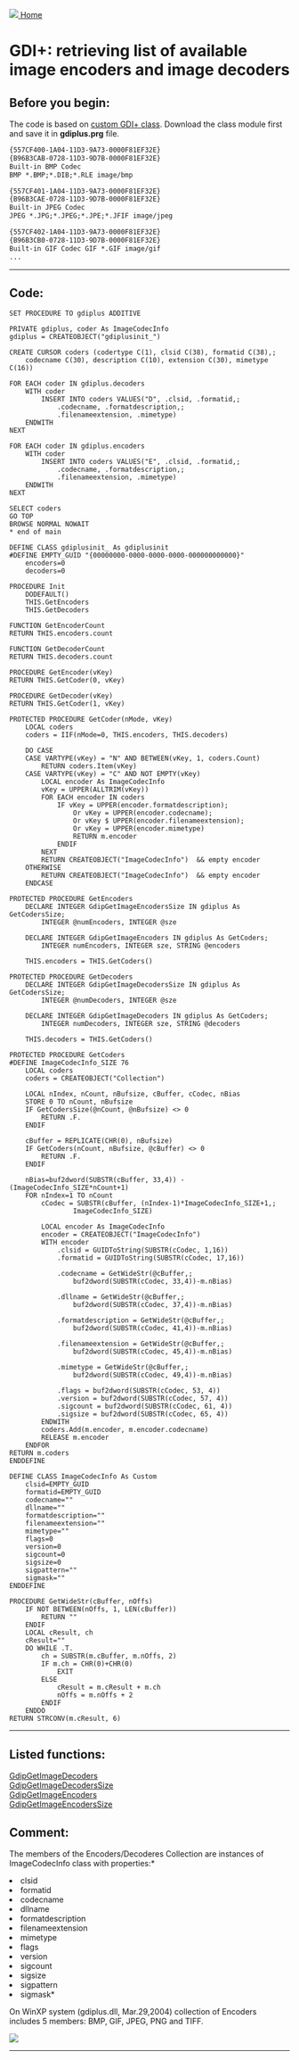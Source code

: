 [<img src="../images/home.png"> Home ](https://github.com/VFPX/Win32API)  

# GDI+: retrieving list of available image encoders and image decoders

## Before you begin:
The code is based on [custom GDI+ class](sample_450.md). Download the class module first and save it in **gdiplus.prg** file.   

```txt
{557CF400-1A04-11D3-9A73-0000F81EF32E}  
{B96B3CAB-0728-11D3-9D7B-0000F81EF32E}  
Built-in BMP Codec  
BMP *.BMP;*.DIB;*.RLE image/bmp  

{557CF401-1A04-11D3-9A73-0000F81EF32E}  
{B96B3CAE-0728-11D3-9D7B-0000F81EF32E}  
Built-in JPEG Codec  
JPEG *.JPG;*.JPEG;*.JPE;*.JFIF image/jpeg  

{557CF402-1A04-11D3-9A73-0000F81EF32E}  
{B96B3CB0-0728-11D3-9D7B-0000F81EF32E}  
Built-in GIF Codec GIF *.GIF image/gif
...
```
  
***  


## Code:
```foxpro  
SET PROCEDURE TO gdiplus ADDITIVE

PRIVATE gdiplus, coder As ImageCodecInfo
gdiplus = CREATEOBJECT("gdiplusinit_")

CREATE CURSOR coders (codertype C(1), clsid C(38), formatid C(38),;
	codecname C(30), description C(10), extension C(30), mimetype C(16))

FOR EACH coder IN gdiplus.decoders
	WITH coder
		INSERT INTO coders VALUES("D", .clsid, .formatid,;
			.codecname, .formatdescription,;
			.filenameextension, .mimetype)
	ENDWITH
NEXT

FOR EACH coder IN gdiplus.encoders
	WITH coder
		INSERT INTO coders VALUES("E", .clsid, .formatid,;
			.codecname, .formatdescription,;
			.filenameextension, .mimetype)
	ENDWITH
NEXT

SELECT coders
GO TOP
BROWSE NORMAL NOWAIT
* end of main

DEFINE CLASS gdiplusinit_ As gdiplusinit
#DEFINE EMPTY_GUID "{00000000-0000-0000-0000-000000000000}"
	encoders=0
	decoders=0

PROCEDURE Init
	DODEFAULT()
	THIS.GetEncoders
	THIS.GetDecoders

FUNCTION GetEncoderCount
RETURN THIS.encoders.count

FUNCTION GetDecoderCount
RETURN THIS.decoders.count

PROCEDURE GetEncoder(vKey)
RETURN THIS.GetCoder(0, vKey)

PROCEDURE GetDecoder(vKey)
RETURN THIS.GetCoder(1, vKey)

PROTECTED PROCEDURE GetCoder(nMode, vKey)
	LOCAL coders
	coders = IIF(nMode=0, THIS.encoders, THIS.decoders)
	
	DO CASE
	CASE VARTYPE(vKey) = "N" AND BETWEEN(vKey, 1, coders.Count)
		RETURN coders.Item(vKey)
	CASE VARTYPE(vKey) = "C" AND NOT EMPTY(vKey)
		LOCAL encoder As ImageCodecInfo
		vKey = UPPER(ALLTRIM(vKey))
		FOR EACH encoder IN coders
			IF vKey = UPPER(encoder.formatdescription);
				Or vKey = UPPER(encoder.codecname);
				Or vKey $ UPPER(encoder.filenameextension);
				Or vKey = UPPER(encoder.mimetype)
				RETURN m.encoder
			ENDIF
		NEXT
		RETURN CREATEOBJECT("ImageCodecInfo")  && empty encoder
	OTHERWISE
		RETURN CREATEOBJECT("ImageCodecInfo")  && empty encoder
	ENDCASE

PROTECTED PROCEDURE GetEncoders
	DECLARE INTEGER GdipGetImageEncodersSize IN gdiplus As GetCodersSize;
		INTEGER @numEncoders, INTEGER @sze

	DECLARE INTEGER GdipGetImageEncoders IN gdiplus As GetCoders;
		INTEGER numEncoders, INTEGER sze, STRING @encoders

	THIS.encoders = THIS.GetCoders()
	
PROTECTED PROCEDURE GetDecoders
	DECLARE INTEGER GdipGetImageDecodersSize IN gdiplus As GetCodersSize;
		INTEGER @numDecoders, INTEGER @sze

	DECLARE INTEGER GdipGetImageDecoders IN gdiplus As GetCoders;
		INTEGER numDecoders, INTEGER sze, STRING @decoders

	THIS.decoders = THIS.GetCoders()

PROTECTED PROCEDURE GetCoders
#DEFINE ImageCodecInfo_SIZE 76
	LOCAL coders
	coders = CREATEOBJECT("Collection")

	LOCAL nIndex, nCount, nBufsize, cBuffer, cCodec, nBias
	STORE 0 TO nCount, nBufsize
	IF GetCodersSize(@nCount, @nBufsize) <> 0
		RETURN .F.
	ENDIF

	cBuffer = REPLICATE(CHR(0), nBufsize)
	IF GetCoders(nCount, nBufsize, @cBuffer) <> 0
		RETURN .F.
	ENDIF

	nBias=buf2dword(SUBSTR(cBuffer, 33,4)) - (ImageCodecInfo_SIZE*nCount+1)
	FOR nIndex=1 TO nCount
		cCodec = SUBSTR(cBuffer, (nIndex-1)*ImageCodecInfo_SIZE+1,;
				ImageCodecInfo_SIZE)

		LOCAL encoder As ImageCodecInfo
		encoder = CREATEOBJECT("ImageCodecInfo")
		WITH encoder
			.clsid = GUIDToString(SUBSTR(cCodec, 1,16))
			.formatid = GUIDToString(SUBSTR(cCodec, 17,16))

			.codecname = GetWideStr(@cBuffer,;
				buf2dword(SUBSTR(cCodec, 33,4))-m.nBias)

			.dllname = GetWideStr(@cBuffer,;
				buf2dword(SUBSTR(cCodec, 37,4))-m.nBias)

			.formatdescription = GetWideStr(@cBuffer,;
				buf2dword(SUBSTR(cCodec, 41,4))-m.nBias)

			.filenameextension = GetWideStr(@cBuffer,;
				buf2dword(SUBSTR(cCodec, 45,4))-m.nBias)

			.mimetype = GetWideStr(@cBuffer,;
				buf2dword(SUBSTR(cCodec, 49,4))-m.nBias)

			.flags = buf2dword(SUBSTR(cCodec, 53, 4))
			.version = buf2dword(SUBSTR(cCodec, 57, 4))
			.sigcount = buf2dword(SUBSTR(cCodec, 61, 4))
			.sigsize = buf2dword(SUBSTR(cCodec, 65, 4))
		ENDWITH
		coders.Add(m.encoder, m.encoder.codecname)
		RELEASE m.encoder
	ENDFOR
RETURN m.coders
ENDDEFINE

DEFINE CLASS ImageCodecInfo As Custom
	clsid=EMPTY_GUID
	formatid=EMPTY_GUID
	codecname=""
	dllname=""
	formatdescription=""
	filenameextension=""
	mimetype=""
	flags=0
	version=0
	sigcount=0
	sigsize=0
	sigpattern=""
	sigmask=""
ENDDEFINE

PROCEDURE GetWideStr(cBuffer, nOffs)
	IF NOT BETWEEN(nOffs, 1, LEN(cBuffer))
		RETURN ""
	ENDIF
	LOCAL cResult, ch
	cResult=""
	DO WHILE .T.
		ch = SUBSTR(m.cBuffer, m.nOffs, 2)
		IF m.ch = CHR(0)+CHR(0)
			EXIT
		ELSE
			cResult = m.cResult + m.ch
			nOffs = m.nOffs + 2
		ENDIF
	ENDDO
RETURN STRCONV(m.cResult, 6)  
```  
***  


## Listed functions:
[GdipGetImageDecoders](../libraries/gdiplus/GdipGetImageDecoders.md)  
[GdipGetImageDecodersSize](../libraries/gdiplus/GdipGetImageDecodersSize.md)  
[GdipGetImageEncoders](../libraries/gdiplus/GdipGetImageEncoders.md)  
[GdipGetImageEncodersSize](../libraries/gdiplus/GdipGetImageEncodersSize.md)  

## Comment:
The members of the Encoders/Decoderes Collection are instances of ImageCodecInfo class with properties:*  
<LI>clsid  
<LI>formatid  
<LI>codecname  
<LI>dllname  
<LI>formatdescription  
<LI>filenameextension  
<LI>mimetype  
<LI>flags  
<LI>version  
<LI>sigcount  
<LI>sigsize  
<LI>sigpattern  
<LI>sigmask*  
  
On WinXP system (gdiplus.dll, Mar.29,2004) collection of Encoders includes 5 members: BMP, GIF, JPEG, PNG and TIFF.  
  
<img src="images/net_imageformat_enum.png">  
  
***  

